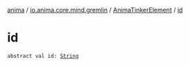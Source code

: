 [anima](../../index.md) / [io.anima.core.mind.gremlin](../index.md) / [AnimaTinkerElement](index.md) / [id](./id.md)

# id

`abstract val id: `[`String`](https://kotlinlang.org/api/latest/jvm/stdlib/kotlin/-string/index.html)